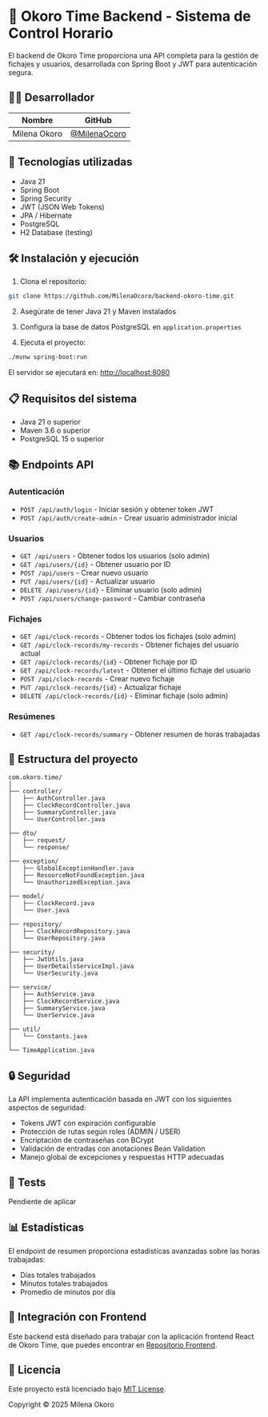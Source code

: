  # 🔧 Okoro Time Backend - Sistema de Control Horario

El backend de Okoro Time proporciona una API completa para la gestión de fichajes y usuarios, desarrollada con Spring Boot y JWT para autenticación segura.

## 👩‍💻 Desarrollador

| Nombre           | GitHub                                      |                                     
|------------------|---------------------------------------------|
| Milena Okoro     | [@MilenaOcoro](https://github.com/MilenaOcoro) | 

## 🚀 Tecnologías utilizadas

- Java 21
- Spring Boot
- Spring Security
- JWT (JSON Web Tokens)
- JPA / Hibernate
- PostgreSQL
- H2 Database (testing)

## 🛠️ Instalación y ejecución

1. Clona el repositorio:
```bash
git clone https://github.com/MilenaOcoro/backend-okoro-time.git
```

2. Asegúrate de tener Java 21 y Maven instalados

3. Configura la base de datos PostgreSQL en `application.properties`

4. Ejecuta el proyecto:
```bash
./mvnw spring-boot:run
```

El servidor se ejecutará en: [http://localhost:8080](http://localhost:8080)

## 📋 Requisitos del sistema

- Java 21 o superior
- Maven 3.6 o superior
- PostgreSQL 15 o superior

## 📚 Endpoints API

### Autenticación

- `POST /api/auth/login` - Iniciar sesión y obtener token JWT
- `POST /api/auth/create-admin` - Crear usuario administrador inicial

### Usuarios

- `GET /api/users` - Obtener todos los usuarios (solo admin)
- `GET /api/users/{id}` - Obtener usuario por ID
- `POST /api/users` - Crear nuevo usuario
- `PUT /api/users/{id}` - Actualizar usuario
- `DELETE /api/users/{id}` - Eliminar usuario (solo admin)
- `POST /api/users/change-password` - Cambiar contraseña

### Fichajes

- `GET /api/clock-records` - Obtener todos los fichajes (solo admin)
- `GET /api/clock-records/my-records` - Obtener fichajes del usuario actual
- `GET /api/clock-records/{id}` - Obtener fichaje por ID
- `GET /api/clock-records/latest` - Obtener el último fichaje del usuario
- `POST /api/clock-records` - Crear nuevo fichaje
- `PUT /api/clock-records/{id}` - Actualizar fichaje
- `DELETE /api/clock-records/{id}` - Eliminar fichaje (solo admin)

### Resúmenes

- `GET /api/clock-records/summary` - Obtener resumen de horas trabajadas

## 📁 Estructura del proyecto

```
com.okoro.time/ 
│
├── controller/
│   ├── AuthController.java
│   ├── ClockRecordController.java
│   ├── SummaryController.java
│   └── UserController.java
│
├── dto/
│   ├── request/
│   └── response/
│
├── exception/
│   ├── GlobalExceptionHandler.java
│   ├── ResourceNotFoundException.java
│   └── UnauthorizedException.java
│
├── model/
│   ├── ClockRecord.java
│   └── User.java
│
├── repository/
│   ├── ClockRecordRepository.java
│   └── UserRepository.java
│
├── security/
│   ├── JwtUtils.java
│   ├── UserDetailsServiceImpl.java
│   └── UserSecurity.java
│
├── service/
│   ├── AuthService.java
│   ├── ClockRecordService.java
│   ├── SummaryService.java
│   └── UserService.java
│
├── util/
│   └── Constants.java
│
└── TimeApplication.java
```

## 🔒 Seguridad

La API implementa autenticación basada en JWT con los siguientes aspectos de seguridad:

- Tokens JWT con expiración configurable
- Protección de rutas según roles (ADMIN / USER)
- Encriptación de contraseñas con BCrypt
- Validación de entradas con anotaciones Bean Validation
- Manejo global de excepciones y respuestas HTTP adecuadas
 

## 🧪 Tests

Pendiente de aplicar 

## 📊 Estadísticas

El endpoint de resumen proporciona estadísticas avanzadas sobre las horas trabajadas:
- Días totales trabajados
- Minutos totales trabajados
- Promedio de minutos por día 

## 🔄 Integración con Frontend

Este backend está diseñado para trabajar con la aplicación frontend React de Okoro Time, que puedes encontrar en [Repositorio Frontend](https://github.com/MilenaOcoro/frontend-okoro-time).

## 📝 Licencia

Este proyecto está licenciado bajo [MIT License](LICENSE).

Copyright © 2025 Milena Okoro